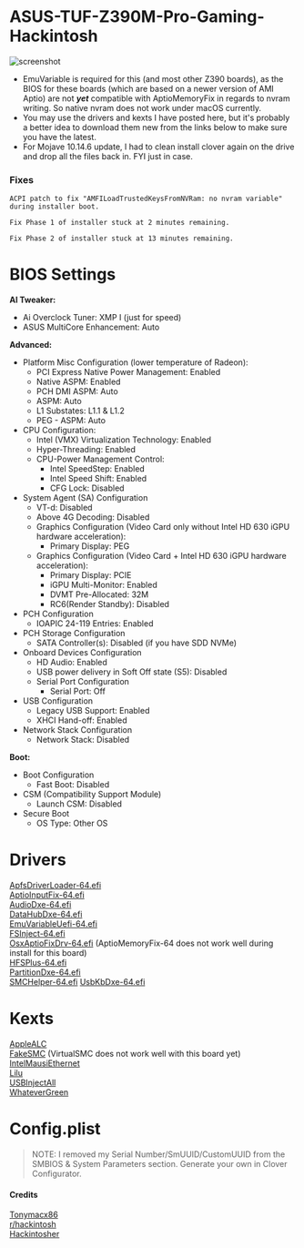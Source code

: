 # ASUS-TUF-Z390M-Pro-Gaming-Hackintosh

![screenshot](https://user-images.githubusercontent.com/6263626/62594868-637aa580-b899-11e9-858d-109641bc94c6.png)

- EmuVariable is required for this (and most other Z390 boards), as the BIOS for these boards (which are based on a newer version of AMI Aptio) are not __*yet*__ compatible with AptioMemoryFix in regards to nvram writing. So native nvram does not work under macOS currently.  
- You may use the drivers and kexts I have posted here, but it's probably a better idea to download them new from the links below to make sure you have the latest.  
- For Mojave 10.14.6 update, I had to clean install clover again on the drive and drop all the files back in. FYI just in case.


### Fixes
```
ACPI patch to fix "AMFILoadTrustedKeysFromNVRam: no nvram variable" during installer boot.
```
```
Fix Phase 1 of installer stuck at 2 minutes remaining.
```
```
Fix Phase 2 of installer stuck at 13 minutes remaining.
```

# BIOS Settings

__AI Tweaker:__
  * Ai Overclock Tuner: XMP I (just for speed)
  * ASUS MultiCore Enhancement: Auto

__Advanced:__
  * Platform Misc Configuration (lower temperature of Radeon):
    * PCI Express Native Power Management: Enabled
    * Native ASPM: Enabled
    * PCH DMI ASPM: Auto
    * ASPM: Auto
    * L1 Substates: L1.1 & L1.2
    * PEG - ASPM: Auto
  * CPU Configuration:
    * Intel (VMX) Virtualization Technology: Enabled
    * Hyper-Threading: Enabled
    * CPU-Power Management Control:
      * Intel SpeedStep: Enabled
      * Intel Speed Shift: Enabled
      * CFG Lock: Disabled
  * System Agent (SA) Configuration
    * VT-d: Disabled
    * Above 4G Decoding: Disabled
    * Graphics Configuration (Video Card only without Intel HD 630 iGPU hardware acceleration):
      * Primary Display: PEG
    * Graphics Configuration (Video Card + Intel HD 630 iGPU hardware acceleration):
      * Primary Display: PCIE
      * iGPU Multi-Monitor: Enabled
      * DVMT Pre-Allocated: 32M
      * RC6(Render Standby): Disabled 
  * PCH Configuration
    * IOAPIC 24-119 Entries: Enabled
  * PCH Storage Configuration
    * SATA Controller(s): Disabled (if you have SDD NVMe)
  * Onboard Devices Configuration
    * HD Audio: Enabled
    * USB power delivery in Soft Off state (S5): Disabled
    * Serial Port Configuration
      * Serial Port: Off
  * USB Configuration
    * Legacy USB Support: Enabled
    * XHCI Hand-off: Enabled
  * Network Stack Configuration
    * Network Stack: Disabled

__Boot:__
  * Boot Configuration
    * Fast Boot: Disabled
  * CSM (Compatibility Support Module)
    * Launch CSM: Disabled
  * Secure Boot
    * OS Type: Other OS
    

# Drivers
[ApfsDriverLoader-64.efi](https://github.com/athlonreg/Clover_Build/tree/master/drivers64UEFI)  
[AptioInputFix-64.efi](https://github.com/athlonreg/Clover_Build/tree/master/drivers64UEFI)  
[AudioDxe-64.efi](https://github.com/athlonreg/Clover_Build/tree/master/drivers64UEFI)  
[DataHubDxe-64.efi](https://github.com/athlonreg/Clover_Build/tree/master/drivers64UEFI)  
[EmuVariableUefi-64.efi](https://github.com/athlonreg/Clover_Build/tree/master/drivers64UEFI)  
[FSInject-64.efi](https://github.com/athlonreg/Clover_Build/tree/master/drivers64UEFI)  
[OsxAptioFixDrv-64.efi](https://github.com/athlonreg/Clover_Build/tree/master/drivers64UEFI) (AptioMemoryFix-64 does not work well during install for this board)  
[HFSPlus-64.efi](https://github.com/athlonreg/Clover_Build/tree/master/drivers64UEFI)  
[PartitionDxe-64.efi](https://github.com/athlonreg/Clover_Build/tree/master/drivers64UEFI)  
[SMCHelper-64.efi](https://github.com/athlonreg/Clover_Build/tree/master/drivers64UEFI)
[UsbKbDxe-64.efi](https://github.com/athlonreg/Clover_Build/tree/master/drivers64UEFI)  

# Kexts
[AppleALC](https://github.com/acidanthera/AppleALC/releases)   
[FakeSMC](https://github.com/RehabMan/OS-X-FakeSMC-kozlek/releases) (VirtualSMC does not work well with this board yet)   
[IntelMausiEthernet](https://github.com/acidanthera/IntelMausi/releases)   
[Lilu](https://github.com/acidanthera/Lilu/releases)   
[USBInjectAll](https://bitbucket.org/RehabMan/os-x-usb-inject-all/downloads/)   
[WhateverGreen](https://github.com/acidanthera/WhateverGreen/releases)   

# Config.plist

>NOTE: I removed my Serial Number/SmUUID/CustomUUID from the SMBIOS & System Parameters section. Generate your own in Clover Configurator. 

#### Credits
[Tonymacx86](https://www.tonymacx86.com/)   
[r/hackintosh](https://www.reddit.com/r/hackintosh/)   
[Hackintosher](https://hackintosher.com/)

